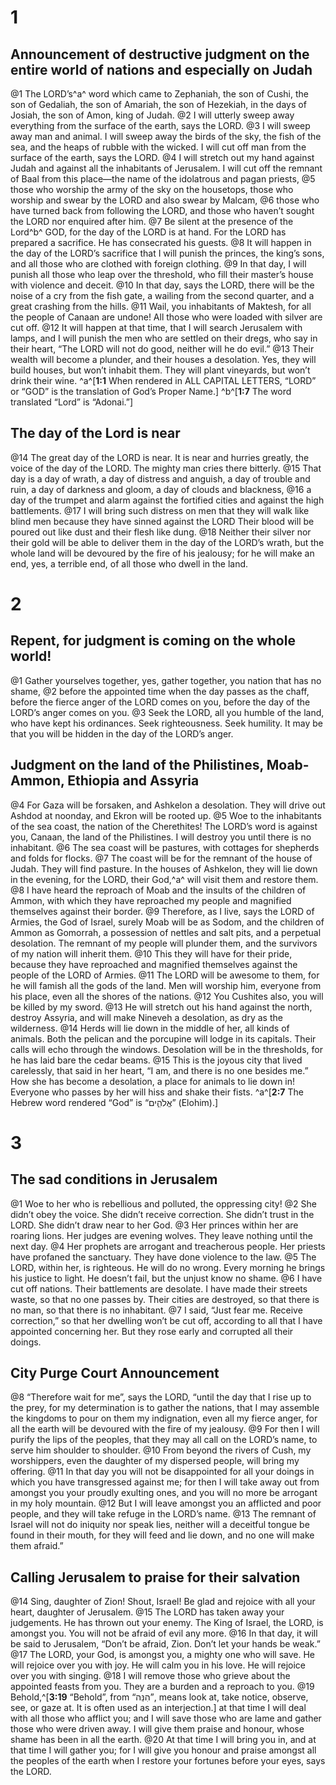 # 1 
## Announcement of destructive judgment on the entire world of nations and especially on Judah
@1 The LORD’s^a^ word which came to Zephaniah, the son of Cushi, the son of Gedaliah, the son of Amariah, the son of Hezekiah, in the days of Josiah, the son of Amon, king of Judah. @2 I will utterly sweep away everything from the surface of the earth, says the LORD. @3 I will sweep away man and animal. I will sweep away the birds of the sky, the fish of the sea, and the heaps of rubble with the wicked. I will cut off man from the surface of the earth, says the LORD. @4 I will stretch out my hand against Judah and against all the inhabitants of Jerusalem. I will cut off the remnant of Baal from this place—the name of the idolatrous and pagan priests, @5 those who worship the army of the sky on the housetops, those who worship and swear by the LORD and also swear by Malcam, @6 those who have turned back from following the LORD, and those who haven’t sought the LORD nor enquired after him. @7 Be silent at the presence of the Lord^b^ GOD, for the day of the LORD is at hand. For the LORD has prepared a sacrifice. He has consecrated his guests. @8 It will happen in the day of the LORD’s sacrifice that I will punish the princes, the king’s sons, and all those who are clothed with foreign clothing. @9 In that day, I will punish all those who leap over the threshold, who fill their master’s house with violence and deceit. @10 In that day, says the LORD, there will be the noise of a cry from the fish gate, a wailing from the second quarter, and a great crashing from the hills. @11 Wail, you inhabitants of Maktesh, for all the people of Canaan are undone! All those who were loaded with silver are cut off. @12 It will happen at that time, that I will search Jerusalem with lamps, and I will punish the men who are settled on their dregs, who say in their heart, “The LORD will not do good, neither will he do evil.” @13 Their wealth will become a plunder, and their houses a desolation. Yes, they will build houses, but won’t inhabit them. They will plant vineyards, but won’t drink their wine.
^a^[**1:1** When rendered in ALL CAPITAL LETTERS, “LORD” or “GOD” is the translation of God’s Proper Name.] ^b^[**1:7** The word translated “Lord” is “Adonai.”]

## The day of the Lord is near
@14 The great day of the LORD is near. It is near and hurries greatly, the voice of the day of the LORD. The mighty man cries there bitterly. @15 That day is a day of wrath, a day of distress and anguish, a day of trouble and ruin, a day of darkness and gloom, a day of clouds and blackness, @16 a day of the trumpet and alarm against the fortified cities and against the high battlements. @17 I will bring such distress on men that they will walk like blind men because they have sinned against the LORD Their blood will be poured out like dust and their flesh like dung. @18 Neither their silver nor their gold will be able to deliver them in the day of the LORD’s wrath, but the whole land will be devoured by the fire of his jealousy; for he will make an end, yes, a terrible end, of all those who dwell in the land. 

# 2 
## Repent, for judgment is coming on the whole world!
@1 Gather yourselves together, yes, gather together, you nation that has no shame, @2 before the appointed time when the day passes as the chaff, before the fierce anger of the LORD comes on you, before the day of the LORD’s anger comes on you. @3 Seek the LORD, all you humble of the land, who have kept his ordinances. Seek righteousness. Seek humility. It may be that you will be hidden in the day of the LORD’s anger.

## Judgment on the land of the Philistines, Moab-Ammon, Ethiopia and Assyria
@4 For Gaza will be forsaken, and Ashkelon a desolation. They will drive out Ashdod at noonday, and Ekron will be rooted up. @5 Woe to the inhabitants of the sea coast, the nation of the Cherethites! The LORD’s word is against you, Canaan, the land of the Philistines. I will destroy you until there is no inhabitant. @6 The sea coast will be pastures, with cottages for shepherds and folds for flocks. @7 The coast will be for the remnant of the house of Judah. They will find pasture. In the houses of Ashkelon, they will lie down in the evening, for the LORD, their God,^a^ will visit them and restore them. @8 I have heard the reproach of Moab and the insults of the children of Ammon, with which they have reproached my people and magnified themselves against their border. @9 Therefore, as I live, says the LORD of Armies, the God of Israel, surely Moab will be as Sodom, and the children of Ammon as Gomorrah, a possession of nettles and salt pits, and a perpetual desolation. The remnant of my people will plunder them, and the survivors of my nation will inherit them. @10 This they will have for their pride, because they have reproached and magnified themselves against the people of the LORD of Armies. @11 The LORD will be awesome to them, for he will famish all the gods of the land. Men will worship him, everyone from his place, even all the shores of the nations. @12 You Cushites also, you will be killed by my sword. @13 He will stretch out his hand against the north, destroy Assyria, and will make Nineveh a desolation, as dry as the wilderness. @14 Herds will lie down in the middle of her, all kinds of animals. Both the pelican and the porcupine will lodge in its capitals. Their calls will echo through the windows. Desolation will be in the thresholds, for he has laid bare the cedar beams. @15 This is the joyous city that lived carelessly, that said in her heart, “I am, and there is no one besides me.” How she has become a desolation, a place for animals to lie down in! Everyone who passes by her will hiss and shake their fists. 
^a^[**2:7** The Hebrew word rendered “God” is “אֱלֹהִ֑ים” (Elohim).]

# 3 
## The sad conditions in Jerusalem
@1 Woe to her who is rebellious and polluted, the oppressing city! @2 She didn’t obey the voice. She didn’t receive correction. She didn’t trust in the LORD. She didn’t draw near to her God. @3 Her princes within her are roaring lions. Her judges are evening wolves. They leave nothing until the next day. @4 Her prophets are arrogant and treacherous people. Her priests have profaned the sanctuary. They have done violence to the law. @5 The LORD, within her, is righteous. He will do no wrong. Every morning he brings his justice to light. He doesn’t fail, but the unjust know no shame. @6 I have cut off nations. Their battlements are desolate. I have made their streets waste, so that no one passes by. Their cities are destroyed, so that there is no man, so that there is no inhabitant. @7 I said, “Just fear me. Receive correction,” so that her dwelling won’t be cut off, according to all that I have appointed concerning her. But they rose early and corrupted all their doings.

## City Purge Court Announcement
@8 “Therefore wait for me”, says the LORD, “until the day that I rise up to the prey, for my determination is to gather the nations, that I may assemble the kingdoms to pour on them my indignation, even all my fierce anger, for all the earth will be devoured with the fire of my jealousy. @9 For then I will purify the lips of the peoples, that they may all call on the LORD’s name, to serve him shoulder to shoulder. @10 From beyond the rivers of Cush, my worshippers, even the daughter of my dispersed people, will bring my offering. @11 In that day you will not be disappointed for all your doings in which you have transgressed against me; for then I will take away out from amongst you your proudly exulting ones, and you will no more be arrogant in my holy mountain. @12 But I will leave amongst you an afflicted and poor people, and they will take refuge in the LORD’s name. @13 The remnant of Israel will not do iniquity nor speak lies, neither will a deceitful tongue be found in their mouth, for they will feed and lie down, and no one will make them afraid.”

## Calling Jerusalem to praise for their salvation
@14 Sing, daughter of Zion! Shout, Israel! Be glad and rejoice with all your heart, daughter of Jerusalem. @15 The LORD has taken away your judgements. He has thrown out your enemy. The King of Israel, the LORD, is amongst you. You will not be afraid of evil any more. @16 In that day, it will be said to Jerusalem, “Don’t be afraid, Zion. Don’t let your hands be weak.” @17 The LORD, your God, is amongst you, a mighty one who will save. He will rejoice over you with joy. He will calm you in his love. He will rejoice over you with singing. @18 I will remove those who grieve about the appointed feasts from you. They are a burden and a reproach to you. @19 Behold,^[**3:19** “Behold”, from “הִנֵּה”, means look at, take notice, observe, see, or gaze at. It is often used as an interjection.] at that time I will deal with all those who afflict you; and I will save those who are lame and gather those who were driven away. I will give them praise and honour, whose shame has been in all the earth. @20 At that time I will bring you in, and at that time I will gather you; for I will give you honour and praise amongst all the peoples of the earth when I restore your fortunes before your eyes, says the LORD. 
